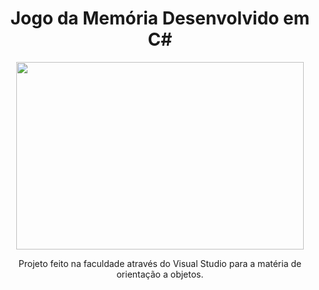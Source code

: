 <h1 align="center">
Jogo da Memória Desenvolvido em C#
</h1>

<p align="center">
<img width="460" height="300" src="https://user-images.githubusercontent.com/113372101/210844342-6bd16d45-4dcc-4056-8bab-0b94b3848dcf.gif">
</p>

<p align="center">
Projeto feito na faculdade através do Visual Studio para a matéria de orientação a objetos.
</p>
